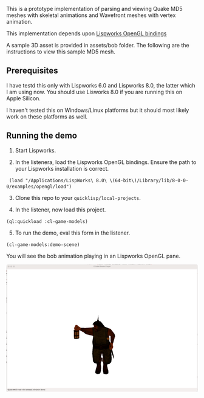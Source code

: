 This is a prototype implementation of parsing and viewing Quake MD5 meshes with skeletal animations
and Wavefront meshes with vertex animation.

This implementation depends upon [Lispworks OpenGL
bindings](http://www.lispworks.com/documentation/lw51/RNIG/html/readme-274.htm)

A sample 3D asset is provided in assets/bob folder. The following are the instructions to view this 
sample MD5 mesh.

Prerequisites
-------------

I have testd this only with Lispworks 6.0 and Lispworks 8.0, the latter which I am using now. You
should use Lisworks 8.0 if you are running this on Apple Silicon.

I haven't tested this on Windows/Linux platforms but it should most likely work on these platforms
as well.

Running the demo
----------------

1. Start Lispworks.

2. In the listenera, load the Lispworks OpenGL bindings. Ensure the path to your Lispworks
installation is correct.

```
 (load "/Applications/LispWorks\ 8.0\ \(64-bit\)/Library/lib/8-0-0-0/examples/opengl/load")
```

3. Clone this repo to your `quicklisp/local-projects`.

4. In the listener, now load this project.

```
(ql:quickload :cl-game-models)
```

5. To run the demo, eval this form in the listener.
```
(cl-game-models:demo-scene)
```

You will see the bob animation playing in an Lispworks OpenGL pane.

![Quake MD5 animation](./Bob-Lisp-Animation.gif)
